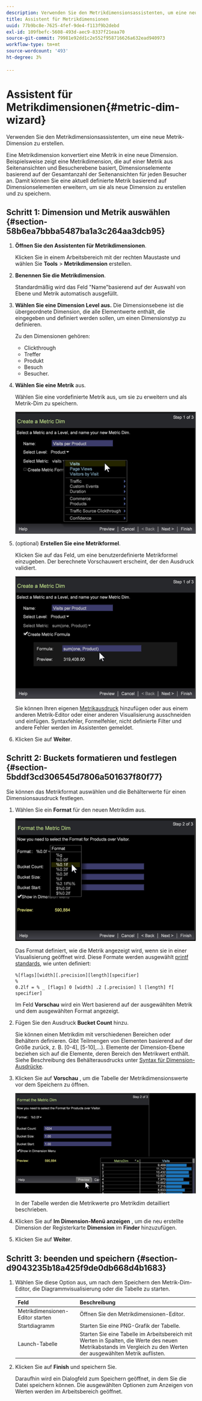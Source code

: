 ```yaml
---
description: Verwenden Sie den Metrikdimensionsassistenten, um eine neue Metrik-Dimension zu erstellen.
title: Assistent für Metrikdimensionen
uuid: 77b9bc8e-7625-4fef-9de4-f113f9b2debd
exl-id: 109fbefc-5608-493d-aec9-8337f21eaa70
source-git-commit: 79981e92dd1c2e552f958716626a632ead940973
workflow-type: tm+mt
source-wordcount: '493'
ht-degree: 3%

---
```


# Assistent für Metrikdimensionen{#metric-dim-wizard}

Verwenden Sie den Metrikdimensionsassistenten, um eine neue Metrik-Dimension zu erstellen.

Eine Metrikdimension konvertiert eine Metrik in eine neue Dimension. Beispielsweise zeigt eine Metrikdimension, die auf einer Metrik aus Seitenansichten und Besucherebene basiert, Dimensionselemente basierend auf der Gesamtanzahl der Seitenansichten für jeden Besucher an. Damit können Sie eine aktuell definierte Metrik basierend auf Dimensionselementen erweitern, um sie als neue Dimension zu erstellen und zu speichern.

## Schritt 1: Dimension und Metrik auswählen {#section-58b6ea7bbba5487ba1a3c264aa3dcb95}

1. **Öffnen Sie den Assistenten für Metrikdimensionen**.

   Klicken Sie in einem Arbeitsbereich mit der rechten Maustaste und wählen Sie **Tools** > **Metrikdimension** erstellen.

1. **Benennen Sie die Metrikdimension**.

   Standardmäßig wird das Feld &quot;Name&quot;basierend auf der Auswahl von Ebene und Metrik automatisch ausgefüllt.

1. **Wählen Sie eine Dimension Level aus.** Die Dimensionsebene ist die übergeordnete Dimension, die alle Elementwerte enthält, die eingegeben und definiert werden sollen, um einen Dimensionstyp zu definieren.

   Zu den Dimensionen gehören:

   * Clickthrough
   * Treffer
   * Produkt
   * Besuch
   * Besucher.

1. **Wählen Sie eine Metrik** aus.

   Wählen Sie eine vordefinierte Metrik aus, um sie zu erweitern und als Metrik-Dim zu speichern.

   ![](assets/6_4_workstation_metricdim_metric.png)

1. (optional) **Erstellen Sie eine Metrikformel**.

   Klicken Sie auf das Feld, um eine benutzerdefinierte Metrikformel einzugeben. Der berechnete Vorschauwert erscheint, der den Ausdruck validiert.

   ![](assets/6_4_workstation_metricdim_create_metric.png)

   Sie können Ihren eigenen [Metrikausdruck](https://experienceleague.adobe.com/docs/data-workbench/using/client/qry-lang-syntx/c-syntx-mtrc-exp.html) hinzufügen oder aus einem anderen Metrik-Editor oder einer anderen Visualisierung ausschneiden und einfügen. Syntaxfehler, Formelfehler, nicht definierte Filter und andere Fehler werden im Assistenten gemeldet.

1. Klicken Sie auf **Weiter**.

## Schritt 2: Buckets formatieren und festlegen {#section-5bddf3cd306545d7806a501637f80f77}

Sie können das Metrikformat auswählen und die Behälterwerte für einen Dimensionsausdruck festlegen.

1. Wählen Sie ein **Format** für den neuen Metrikdim aus.

   ![](assets/6_4_workstation_metricdim_format_metric.png)

   Das Format definiert, wie die Metrik angezeigt wird, wenn sie in einer Visualisierung geöffnet wird. Diese Formate werden ausgewählt [printf standards](https://www.cplusplus.com/reference/cstdio/printf/), wie unten definiert:

   ```
   %[flags][width][.precision][length][specifier]
   %
   0.2lf = % _ [flags] 0 [width] .2 [.precision] l [length] f[ specifier]
   ```

   Im Feld **Vorschau** wird ein Wert basierend auf der ausgewählten Metrik und dem ausgewählten Format angezeigt.

1. Fügen Sie den Ausdruck **Bucket Count** hinzu.

   Sie können einen Metrikdim mit verschiedenen Bereichen oder Behältern definieren. Gibt Teilmengen von Elementen basierend auf der Größe zurück, z. B. [0-4], [5-10],...). Elemente der Dimension-Ebene beziehen sich auf die Elemente, deren Bereich den Metrikwert enthält. Siehe Beschreibung des Behälterausdrucks unter [Syntax für Dimension-Ausdrücke](https://experienceleague.adobe.com/docs/data-workbench/using/client/qry-lang-syntx/c-syntx-dim-exp.html).

1. Klicken Sie auf **Vorschau** , um die Tabelle der Metrikdimensionswerte vor dem Speichern zu öffnen.

   ![](assets/6_4_workstation_metricdim_preview.png)

   In der Tabelle werden die Metrikwerte pro Metrikdim detailliert beschrieben.

1. Klicken Sie auf **Im Dimension-Menü anzeigen** , um die neu erstellte Dimension der Registerkarte **Dimension** im **Finder** hinzuzufügen.
1. Klicken Sie auf **Weiter**.

## Schritt 3: beenden und speichern {#section-d9043235b18a425f9de0db668d4b1683}

1. Wählen Sie diese Option aus, um nach dem Speichern den Metrik-Dim-Editor, die Diagrammvisualisierung oder die Tabelle zu starten.

   | Feld | Beschreibung |
   |---|---|
   | Metrikdimensionen-Editor starten | Öffnen Sie den Metrikdimensionen-Editor. |
   | Startdiagramm | Starten Sie eine PNG-Grafik der Tabelle. |
   | Launch-Tabelle | Starten Sie eine Tabelle im Arbeitsbereich mit Werten in Spalten, die Werte des neuen Metrikabstands im Vergleich zu den Werten der ausgewählten Metrik auflisten. |

1. Klicken Sie auf **Finish** und speichern Sie.

   Daraufhin wird ein Dialogfeld zum Speichern geöffnet, in dem Sie die Datei speichern können. Die ausgewählten Optionen zum Anzeigen von Werten werden im Arbeitsbereich geöffnet.
